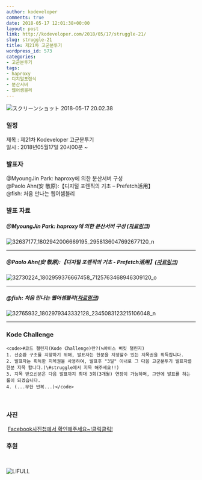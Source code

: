 ```yaml
---
author: kodeveloper
comments: true
date: 2018-05-17 12:01:38+00:00
layout: post
link: http://kodeveloper.com/2018/05/17/struggle-21/
slug: struggle-21
title: 제21차 고군분투기
wordpress_id: 573
categories:
- 고군분투기
tags:
- haproxy
- 디지털포렌식
- 분산서버
- 웹어셈블리
---
```


![スクリーンショット 2018-05-17 20.02.38](http://kodeveloper.com/wp-content/uploads/2018/05/スクリーンショット-2018-05-17-20.02.38.png)

### 일정

제목 : 제21차 Kodeveloper 고군분투기  
일시 : 2018년05월17일 20시00분 ~

### 발표자

@MyoungJin Park: haproxy에 의한 분산서버 구성  
@Paolo Ahn(安 敬原):【디지털 포렌직의 기초 – Prefetch活用】  
@fish: 처음 만나는 웹어셈블리

### 발표 자료

##### @MyoungJin Park: haproxy에 의한 분산서버 구성 ([자료링크](https://drive.google.com/file/d/1a3vDJxO8K-iZWE1CEi4AEntACuMA7CBa/view?usp=sharing))

![32637177_1802942006669195_2958136047692677120_n](http://kodeveloper.com/wp-content/uploads/2018/05/32637177_1802942006669195_2958136047692677120_n.jpg)

* * *

##### @Paolo Ahn(安 敬原):【디지털 포렌직의 기초 - Prefetch活用】([자료링크](https://drive.google.com/file/d/15VeKAGbLSKP0Dxqs2_93tj1AsihOS-D3/view?usp=sharing))

![32730224_1802959376667458_7125763468946309120_o](http://kodeveloper.com/wp-content/uploads/2018/05/32730224_1802959376667458_7125763468946309120_o-1024x452.jpg)

* * *

##### @fish: 처음 만나는 웹어셈블리([자료링크](https://www.dropbox.com/s/apl10crskn7z70e/webasm.pdf?dl=0))

![32765932_1802979343332128_2345083123215106048_n](http://kodeveloper.com/wp-content/uploads/2018/05/32765932_1802979343332128_2345083123215106048_n.jpg)

* * *

### Kode Challenge
    
    <code>#코드 챌린지(Kode Challenge)란?(≒아이스 버킷 챌린지)
    1. 선순환 구조를 지향하기 위해, 발표자는 한분을 지정할수 있는 지목권을 획득합니다.
    2. 발표자는 획득한 지목권을 사용하여, 발표후 "3일" 이내로 그 다음 고군분투기 발표자를 한분 지목 합니다.(\#struggle에서 지목 해주세요!!)
    3. 지목 받으신분은 다음 발표까지 최대 3회(3개월) 연장이 가능하며, 그안에 발표를 하는 룰이 되겠습니다.
    4. (...무한 반복...)</code>

 

### 사진

 [Facebook사진첩에서 확인해주세요~!클릭클릭!](https://www.facebook.com/media/set/?set=oa.2084192765158791&type=3)

### 후원

 

![LIFULL](https://lifull.com/wp-content/themes/lifull/img/logo.svg)
